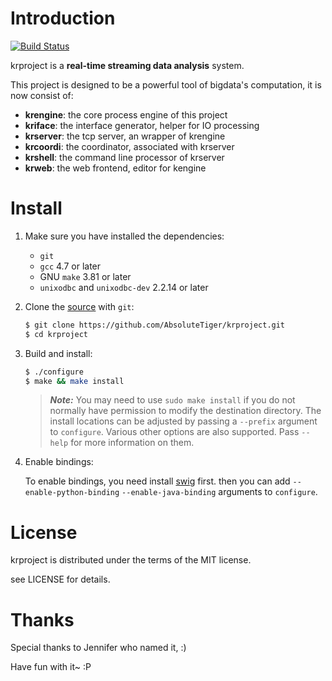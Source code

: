 # Introduction

[![Build Status](https://travis-ci.org/AbsoluteTiger/krproject.svg?branch=master)](https://travis-ci.org/AbsoluteTiger/krproject)

krproject is a **real-time streaming data analysis** system.

This project is designed to be a powerful tool of bigdata's computation,
it is now consist of:

* __krengine__: the core process engine of this project
* __kriface__: the interface generator, helper for IO processing
* __krserver__: the tcp server, an wrapper of krengine
* __krcoordi__: the coordinator, associated with krserver
* __krshell__: the command line processor of krserver
* __krweb__: the web frontend, editor for kengine


# Install

1. Make sure you have installed the dependencies:

   * `git`
   * `gcc` 4.7 or later
   * GNU `make` 3.81 or later
   * `unixodbc` and `unixodbc-dev` 2.2.14 or later

2. Clone the [source] with `git`:

   ```sh
   $ git clone https://github.com/AbsoluteTiger/krproject.git
   $ cd krproject
   ```

[source]: https://github.com/AbsoluteTiger/krproject

3. Build and install:

    ```sh
    $ ./configure
    $ make && make install
    ```

    > ***Note:*** You may need to use `sudo make install` if you do not
    > normally have permission to modify the destination directory. The
    > install locations can be adjusted by passing a `--prefix` argument
    > to `configure`. Various other options are also supported. Pass 
    > `--help` for more information on them.

4. Enable bindings: 

    To enable bindings, you need install [swig] first. then you can add 
    `--enable-python-binding` `--enable-java-binding` arguments to 
    `configure`.

[swig]:http://www.swig.org/

# License

krproject is distributed under the terms of the MIT license.

see LICENSE for details.

# Thanks

Special thanks to Jennifer who named it, :)  

Have fun with it~ :P
